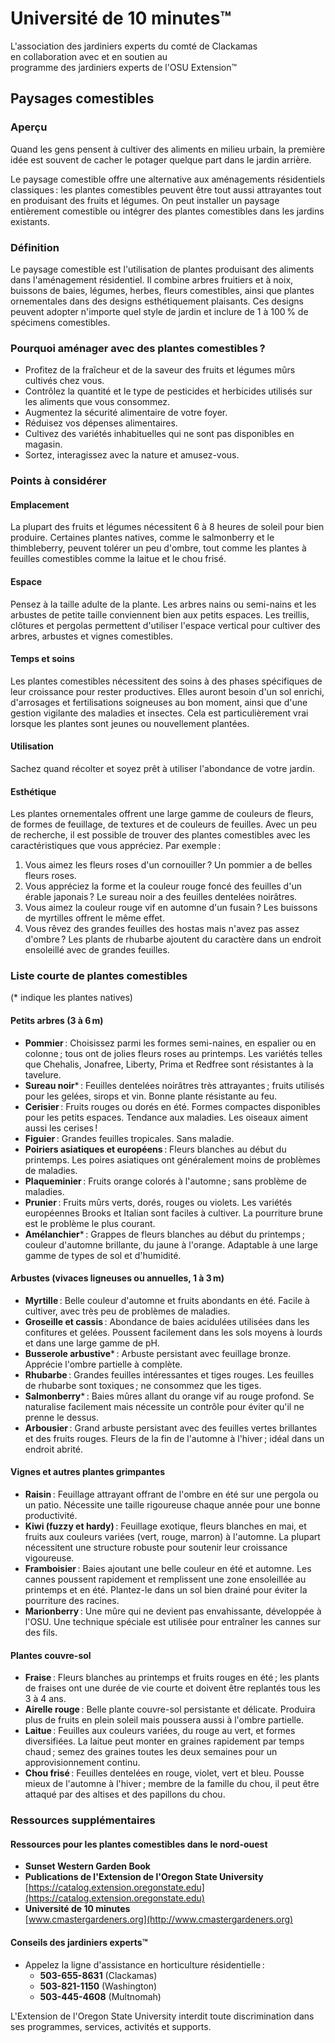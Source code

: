 # Université de 10 minutes™  
L'association des jardiniers experts du comté de Clackamas  
en collaboration avec et en soutien au  
programme des jardiniers experts de l'OSU Extension™  

## Paysages comestibles  

### Aperçu  
Quand les gens pensent à cultiver des aliments en milieu urbain, la première idée est souvent de cacher le potager quelque part dans le jardin arrière.  

Le paysage comestible offre une alternative aux aménagements résidentiels classiques : les plantes comestibles peuvent être tout aussi attrayantes tout en produisant des fruits et légumes. On peut installer un paysage entièrement comestible ou intégrer des plantes comestibles dans les jardins existants.  

### Définition  
Le paysage comestible est l'utilisation de plantes produisant des aliments dans l'aménagement résidentiel. Il combine arbres fruitiers et à noix, buissons de baies, légumes, herbes, fleurs comestibles, ainsi que plantes ornementales dans des designs esthétiquement plaisants. Ces designs peuvent adopter n'importe quel style de jardin et inclure de 1 à 100 % de spécimens comestibles.  

### Pourquoi aménager avec des plantes comestibles ?  
- Profitez de la fraîcheur et de la saveur des fruits et légumes mûrs cultivés chez vous.  
- Contrôlez la quantité et le type de pesticides et herbicides utilisés sur les aliments que vous consommez.  
- Augmentez la sécurité alimentaire de votre foyer.  
- Réduisez vos dépenses alimentaires.  
- Cultivez des variétés inhabituelles qui ne sont pas disponibles en magasin.  
- Sortez, interagissez avec la nature et amusez-vous.  

### Points à considérer  

#### Emplacement  
La plupart des fruits et légumes nécessitent 6 à 8 heures de soleil pour bien produire. Certaines plantes natives, comme le salmonberry et le thimbleberry, peuvent tolérer un peu d'ombre, tout comme les plantes à feuilles comestibles comme la laitue et le chou frisé.  

#### Espace  
Pensez à la taille adulte de la plante. Les arbres nains ou semi-nains et les arbustes de petite taille conviennent bien aux petits espaces. Les treillis, clôtures et pergolas permettent d'utiliser l'espace vertical pour cultiver des arbres, arbustes et vignes comestibles.  

#### Temps et soins  
Les plantes comestibles nécessitent des soins à des phases spécifiques de leur croissance pour rester productives. Elles auront besoin d'un sol enrichi, d'arrosages et fertilisations soigneuses au bon moment, ainsi que d'une gestion vigilante des maladies et insectes. Cela est particulièrement vrai lorsque les plantes sont jeunes ou nouvellement plantées.  

#### Utilisation  
Sachez quand récolter et soyez prêt à utiliser l'abondance de votre jardin.  

#### Esthétique  
Les plantes ornementales offrent une large gamme de couleurs de fleurs, de formes de feuillage, de textures et de couleurs de feuilles. Avec un peu de recherche, il est possible de trouver des plantes comestibles avec les caractéristiques que vous appréciez. Par exemple :  
1. Vous aimez les fleurs roses d'un cornouiller ? Un pommier a de belles fleurs roses.  
2. Vous appréciez la forme et la couleur rouge foncé des feuilles d'un érable japonais ? Le sureau noir a des feuilles dentelées noirâtres.  
3. Vous aimez la couleur rouge vif en automne d'un fusain ? Les buissons de myrtilles offrent le même effet.  
4. Vous rêvez des grandes feuilles des hostas mais n'avez pas assez d'ombre ? Les plants de rhubarbe ajoutent du caractère dans un endroit ensoleillé avec de grandes feuilles.  

### Liste courte de plantes comestibles  
(* indique les plantes natives)

#### Petits arbres (3 à 6 m)  
- **Pommier** : Choisissez parmi les formes semi-naines, en espalier ou en colonne ; tous ont de jolies fleurs roses au printemps. Les variétés telles que Chehalis, Jonafree, Liberty, Prima et Redfree sont résistantes à la tavelure.  
- **Sureau noir*** : Feuilles dentelées noirâtres très attrayantes ; fruits utilisés pour les gelées, sirops et vin. Bonne plante résistante au feu.  
- **Cerisier** : Fruits rouges ou dorés en été. Formes compactes disponibles pour les petits espaces. Tendance aux maladies. Les oiseaux aiment aussi les cerises !  
- **Figuier** : Grandes feuilles tropicales. Sans maladie.  
- **Poiriers asiatiques et européens** : Fleurs blanches au début du printemps. Les poires asiatiques ont généralement moins de problèmes de maladies.  
- **Plaqueminier** : Fruits orange colorés à l'automne ; sans problème de maladies.  
- **Prunier** : Fruits mûrs verts, dorés, rouges ou violets. Les variétés européennes Brooks et Italian sont faciles à cultiver. La pourriture brune est le problème le plus courant.  
- **Amélanchier*** : Grappes de fleurs blanches au début du printemps ; couleur d'automne brillante, du jaune à l'orange. Adaptable à une large gamme de types de sol et d'humidité.  

#### Arbustes (vivaces ligneuses ou annuelles, 1 à 3 m)  
- **Myrtille** : Belle couleur d'automne et fruits abondants en été. Facile à cultiver, avec très peu de problèmes de maladies.  
- **Groseille et cassis** : Abondance de baies acidulées utilisées dans les confitures et gelées. Poussent facilement dans les sols moyens à lourds et dans une large gamme de pH.  
- **Busserole arbustive*** : Arbuste persistant avec feuillage bronze. Apprécie l'ombre partielle à complète.  
- **Rhubarbe** : Grandes feuilles intéressantes et tiges rouges. Les feuilles de rhubarbe sont toxiques ; ne consommez que les tiges.  
- **Salmonberry*** : Baies mûres allant du orange vif au rouge profond. Se naturalise facilement mais nécessite un contrôle pour éviter qu'il ne prenne le dessus.  
- **Arbousier** : Grand arbuste persistant avec des feuilles vertes brillantes et des fruits rouges. Fleurs de la fin de l'automne à l'hiver ; idéal dans un endroit abrité.  

#### Vignes et autres plantes grimpantes  
- **Raisin** : Feuillage attrayant offrant de l'ombre en été sur une pergola ou un patio. Nécessite une taille rigoureuse chaque année pour une bonne productivité.  
- **Kiwi (fuzzy et hardy)** : Feuillage exotique, fleurs blanches en mai, et fruits aux couleurs variées (vert, rouge, marron) à l'automne. La plupart nécessitent une structure robuste pour soutenir leur croissance vigoureuse.  
- **Framboisier** : Baies ajoutant une belle couleur en été et automne. Les cannes poussent rapidement et remplissent une zone ensoleillée au printemps et en été. Plantez-le dans un sol bien drainé pour éviter la pourriture des racines.  
- **Marionberry** : Une mûre qui ne devient pas envahissante, développée à l'OSU. Une technique spéciale est utilisée pour entraîner les cannes sur des fils.  

#### Plantes couvre-sol  
- **Fraise** : Fleurs blanches au printemps et fruits rouges en été ; les plants de fraises ont une durée de vie courte et doivent être replantés tous les 3 à 4 ans.  
- **Airelle rouge** : Belle plante couvre-sol persistante et délicate. Produira plus de fruits en plein soleil mais poussera aussi à l'ombre partielle.  
- **Laitue** : Feuilles aux couleurs variées, du rouge au vert, et formes diversifiées. La laitue peut monter en graines rapidement par temps chaud ; semez des graines toutes les deux semaines pour un approvisionnement continu.  
- **Chou frisé** : Feuilles dentelées en rouge, violet, vert et bleu. Pousse mieux de l'automne à l'hiver ; membre de la famille du chou, il peut être attaqué par des altises et des papillons du chou.  

### Ressources supplémentaires  
#### Ressources pour les plantes comestibles dans le nord-ouest  
- **Sunset Western Garden Book**  
- **Publications de l'Extension de l'Oregon State University**  
  [https://catalog.extension.oregonstate.edu](https://catalog.extension.oregonstate.edu)  
- **Université de 10 minutes**  
  [www.cmastergardeners.org](http://www.cmastergardeners.org)  

#### Conseils des jardiniers experts™  
- Appelez la ligne d'assistance en horticulture résidentielle :  
  - **503-655-8631** (Clackamas)  
  - **503-821-1150** (Washington)  
  - **503-445-4608** (Multnomah)  

L'Extension de l'Oregon State University interdit toute discrimination dans ses programmes, services, activités et supports.